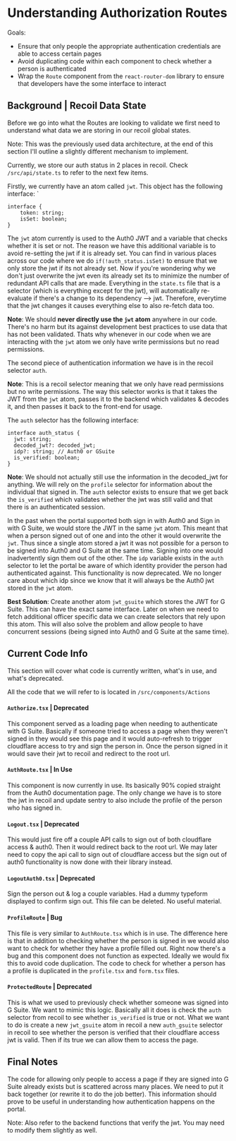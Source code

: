 # Understanding Authorization Routes

Goals:
 - Ensure that only people the appropriate authentication credentials are able to access certain pages
 - Avoid duplicating code within each component to check whether a person is authenticated
 - Wrap the `Route` component from the `react-router-dom` library to ensure that developers have the some interface to interact

## Background | Recoil Data State

Before we go into what the Routes are looking to validate we first need to understand what data we are storing in our recoil global states.

Note: This was the previously used data architecture, at the end of this section I'll outline a slightly different mechanism to implement.

Currently, we store our auth status in 2 places in recoil. Check `/src/api/state.ts` to refer to the next few items. 

Firstly, we currently have an atom called `jwt`. This object has the following interface: `

```
interface {
    token: string;
    isSet: boolean;
}
```

The `jwt` atom currently is used to the Auth0 JWT and a variable that checks whether it is set or not. The reason we have this additional variable is to avoid re-setting the jwt if it is already set. You can find in various places across our code where we do `if(!auth_status.isSet)` to ensure that we only store the jwt if its not already set. Now if you're wondering why we don't just overwrite the jwt even its already set its to minimize the number of redundant API calls that are made. Everything in the `state.ts` file that is a selector (which is everything except for the jwt), will automatically re-evaluate if there's a change to its dependency --> jwt. Therefore, everytime that the jwt changes it causes everything else to also re-fetch data too. 

**Note**: We should **never directly use the `jwt` atom** anywhere in our code. There's no harm but its against development best practices to use data that has not been validated. Thats why whenever in our code when we are interacting with the `jwt` atom we only have write permissions but no read permissions. 

The second piece of authentication information we have is in the recoil selector `auth`. 

**Note**: This is a recoil selector meaning that we only have read permissions but no write permissions. The way this selector works is that it takes the JWT from the `jwt` atom, passes it to the backend which validates & decodes it, and then passes it back to the front-end for usage. 

The `auth` selector has the following interface:

```
interface auth_status {
  jwt: string;
  decoded_jwt?: decoded_jwt;
  idp?: string; // Auth0 or GSuite
  is_verified: boolean;
}
```

**Note**: We should not actually still use the information in the decoded_jwt for anything. We will rely on the `profile` selector for information about the individual that signed in. The `auth` selector exists to ensure that we get back the `is_verified` which validates whether the jwt was still valid and that there is an authenticated session.

In the past when the portal supported both sign in with Auth0 and Sign in with G Suite, we would store the JWT in the same `jwt` atom. This meant that when a person signed out of one and into the other it would overwrite the `jwt`. Thus since a single atom stored a jwt it was not possible for a person to be signed into Auth0 and G Suite at the same time. Signing into one would inadvertently sign them out of the other. The `idp` variable exists in the `auth` selector to let the portal be aware of which identity provider the person had authenticated against. This functionality is now deprecated. We no longer care about which idp since we know that it will always be the Auth0 jwt stored in the `jwt` atom.

**Best Solution**: Create another atom `jwt_gsuite` which stores the JWT for G Suite. This can have the exact same interface. Later on when we need to fetch additional officer specific data we can create selectors that rely upon this atom. This will also solve the problem and allow people to have concurrent sessions (being signed into Auth0 and G Suite at the same time). 

## Current Code Info

This section will cover what code is currently written, what's in use, and what's deprecated.

All the code that we will refer to is located in `/src/components/Actions`

#### `Authorize.tsx` | Deprecated

This component served as a loading page when needing to authenticate with G Suite. Basically if someone tried to access a page when they weren't signed in they would see this page and it would auto-refresh to trigger cloudflare access to try and sign the person in. Once the person signed in it would save their jwt to recoil and redirect to the root url.

#### `AuthRoute.tsx` | In Use

This component is now currently in use. Its basically 90% copied straight from the Auth0 documentation page. The only change we have is to store the jwt in recoil and update sentry to also include the profile of the person who has signed in. 

#### `Logout.tsx` | Deprecated

This would just fire off a couple API calls to sign out of both cloudflare access & auth0. Then it would redirect back to the root url. We may later need to copy the api call to sign out of cloudflare access but the sign out of auth0 functionality is now done with their library instead.

#### `LogoutAuth0.tsx` | Deprecated

Sign the person out & log a couple variables. Had a dummy typeform displayed to confirm sign out. This file can be deleted. No useful material.

#### `ProfileRoute` | Bug

This file is very similar to `AuthRoute.tsx` which is in use. The difference here is that in addition to checking whether the person is signed in we would also want to check for whether they have a profile filled out. Right now there's a bug and this component does not function as expected. Ideally we would fix this to avoid code duplication. The code to check for whether a person has a profile is duplicated in the `profile.tsx` and `form.tsx` files. 

#### `ProtectedRoute` | Deprecated

This is what we used to previously check whether someone was signed into G Suite. We want to mimic this logic. Basically all it does is check the `auth` selector from recoil to see whether `is_verified` is true or not. What we want to do is create a new `jwt_gsuite` atom in recoil a new `auth_gsuite` selector in recoil to see whether the person is verified that their cloudflare access jwt is valid. Then if its true we can allow them to access the page. 

## Final Notes

The code for allowing only people to access a page if they are signed into G Suite already exists but is scattered across many places. We need to put it back together (or rewrite it to do the job better). This information should prove to be useful in understanding how authentication happens on the portal. 

Note: Also refer to the backend functions that verify the jwt. You may need to modify them slightly as well.

